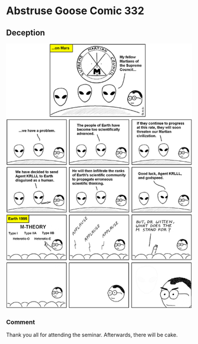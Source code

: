 # Abstruse Goose Comic 332
## Deception

![image](the_theory_is_a_lie.png)
### Comment
Thank you all for attending the seminar.  Afterwards, there will be cake.
